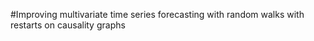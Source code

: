 #Improving multivariate time series forecasting with random walks with restarts on causality graphs

